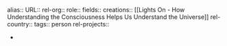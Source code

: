 alias::
URL::
rel-org::
role::
fields::
creations:: [[Lights On - How Understanding the Consciousness Helps Us Understand the Universe]]
rel-country::
tags:: person
rel-projects::

-
